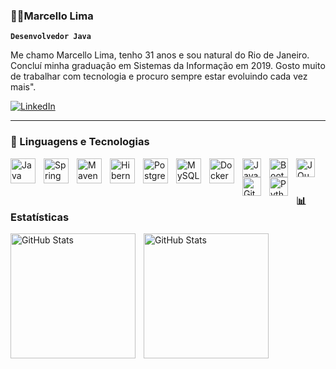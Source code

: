  ### 🧑‍💻Marcello Lima

**`Desenvolvedor Java`**

Me chamo Marcello Lima, tenho 31 anos e sou natural do Rio de Janeiro. Concluí minha graduação em Sistemas da Informação em 2019. Gosto muito de trabalhar com tecnologia e procuro sempre estar evoluindo cada vez mais".

<p align="left">
    <a href="https://www.linkedin.com/in/marcellolimadev/" target="_blank">
        <img 
            alt="LinkedIn" 
            title="Conecte-se comigo no LinkedIn" 
            src="https://custom-icon-badges.demolab.com/badge/-LinkedIn-0077B5?style=for-the-badge&logo=linkedin&logoColor=white"
        />
    </a>
</p>



---

### 🤖 Linguagens e Tecnologias

<img 
        align="left" 
        alt="Java" 
        title="Java"
        width="40px" 
        style="padding-right: 10px;" 
        src="https://cdn.jsdelivr.net/gh/devicons/devicon@latest/icons/java/java-original.svg" 
    />
<img 
        align="left" 
        alt="Spring Boot" 
        title="Spring Boot"
        width="40px" 
        style="padding-right: 10px;" 
        src="https://cdn.jsdelivr.net/gh/devicons/devicon@latest/icons/spring/spring-original.svg" 
    />
    <img 
        align="left" 
        alt="Maven" 
        title="Maven"
        width="40px" 
        style="padding-right: 10px;" 
        src="https://cdn.jsdelivr.net/gh/devicons/devicon@latest/icons/maven/maven-original.svg" 
    />
       <img 
        align="left" 
        alt="Hibernate" 
        title="Hibernate"
        width="40px" 
        style="padding-right: 10px;" 
        src="https://cdn.jsdelivr.net/gh/devicons/devicon@latest/icons/hibernate/hibernate-original.svg" 
    />
      <img 
        align="left" 
        alt="PostgreSQL" 
        title="PostgreSQL"
        width="40px" 
        style="padding-right: 10px;" 
        src="https://cdn.jsdelivr.net/gh/devicons/devicon@latest/icons/postgresql/postgresql-original.svg" 
    />
     <img 
        align="left" 
        alt="MySQL" 
        title="MySQL"
        width="40px" 
        style="padding-right: 10px;" 
        src="https://cdn.jsdelivr.net/gh/devicons/devicon@latest/icons/mysql/mysql-original.svg" 
    />
      <img 
        align="left" 
        alt="Docker" 
        title="Docker"
        width="40px" 
        style="padding-right: 10px;" 
        src="https://cdn.jsdelivr.net/gh/devicons/devicon@latest/icons/docker/docker-original.svg" 
    />


<img 
    align="left" 
    alt="JavaScript" 
    title="JavaScript"
    width="30px" 
    style="padding-right: 10px;" 
    src="https://cdn.jsdelivr.net/gh/devicons/devicon@latest/icons/javascript/javascript-original.svg" 
/>



<img 
    align="left" 
    alt="Bootstrap"
    title="Bootstrap" 
    width="30px" 
    style="padding-right: 10px;" 
    src="https://cdn.jsdelivr.net/gh/devicons/devicon@latest/icons/bootstrap/bootstrap-original.svg" 
/>



<img 
    align="left" 
    alt="JQuery" 
    title="JQuery"
    width="30px" 
    style="padding-right: 10px;" 
    src="https://cdn.jsdelivr.net/gh/devicons/devicon@latest/icons/jquery/jquery-original.svg" 
/>
<img 
    align="left" 
    alt="Git" 
    title="Git"
    width="30px" 
    style="padding-right: 10px;" 
    src="https://cdn.jsdelivr.net/gh/devicons/devicon@latest/icons/git/git-original.svg" 
/>
<img 
    align="left" 
    alt="Python" 
    title="Python"
    width="30px" 
    style="padding-right: 10px;" 
    src="https://cdn.jsdelivr.net/gh/devicons/devicon@latest/icons/python/python-original.svg" 
/>

<br/>
<br/>

### 📊 Estatísticas

<p>
  <img 
    align="left" 
    alt="GitHub Stats" 
    height="200" 
    style="padding-right: 10px;" 
    src="https://github-readme-stats.vercel.app/api?username=MarcelloJPA&show_icons=true&theme=tokyonight&include_all_commits=true&locale=pt-br" 
  />

<img 
      align="left" 
      alt="GitHub Stats" 
      height="200" 
      src="https://github-readme-stats.vercel.app/api/top-langs/?username=MarcelloJPA&theme=tokyonight&layout=compact&custom_title=Tecnologias&langs_count=9" 
  />

</p>
